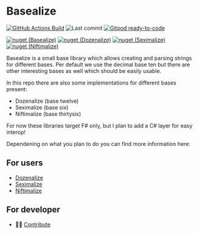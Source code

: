 # Basealize

[![GitHub Actions Build](https://img.shields.io/github/workflow/status/NicoVIII/Basealize/Build)](https://github.com/NicoVIII/Basealize/actions/workflows/build.yml)
![Last commit](https://img.shields.io/github/last-commit/NicoVIII/Basealize)
[![Gitpod ready-to-code](https://img.shields.io/badge/Gitpod-ready--to--code-908a85?logo=gitpod)](https://gitpod.io/#https://github.com/NicoVIII/Basealize)

[![nuget (Basealize)](https://img.shields.io/nuget/v/NicoVIII.Basealize?label=nuget%20%28Basealize%29)](https://www.nuget.org/packages/NicoVIII.Basealize/)
[![nuget (Dozenalize)](https://img.shields.io/nuget/v/NicoVIII.Dozenalize?label=nuget%20%28Dozenalize%29)](https://www.nuget.org/packages/NicoVIII.Dozenalize/)
[![nuget (Seximalize)](https://img.shields.io/nuget/v/NicoVIII.Seximalize?label=nuget%20%28Seximalize%29)](https://www.nuget.org/packages/NicoVIII.Seximalize/)
[![nuget (Niftimalize)](https://img.shields.io/nuget/v/NicoVIII.Niftimalize?label=nuget%20%28Niftimalize%29)](https://www.nuget.org/packages/NicoVIII.Niftimalize/)

Basealize is a small base library which allows creating and parsing strings for different bases.
Per default we use the decimal base ten but there are other interesting bases as well which should be
easily usable.

In this repo there are also some implementations for different bases present:

 - Dozenalize (base twelve)
 - Seximalize (base six)
 - Niftimalize (base thirtysix)

For now these libraries target F# only, but I plan to add a C# layer for easy interop!

Dependening on what you plan to do you can find more information here:

## For users

 * [Dozenalize](docs/Dozenalize.md)
 * [Seximalize](docs/Seximalize.md)
 * [Niftimalize](docs/Niftimalize.md)

## For developer

 * 👩‍💻 [Contribute](docs/Develop.md)
